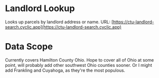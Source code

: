 # Landlord Lookup
Looks up parcels by landlord address or name. URL: [https://ctu-landlord-search.cyclic.app](https://ctu-landlord-search.cyclic.app)

# Data Scope
Currently covers Hamilton County Ohio.  Hope to cover all of Ohio at some point, will probably add other southwest Ohio counties sooner. Or I might add Frankling and Cuyahoga, as they're the most populous.
